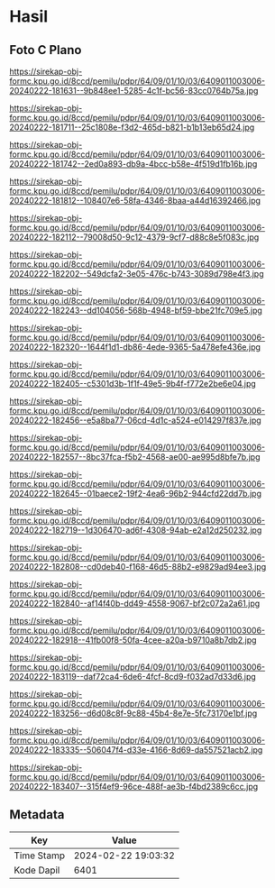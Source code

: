 # Hasil

## Foto C Plano

https://sirekap-obj-formc.kpu.go.id/8ccd/pemilu/pdpr/64/09/01/10/03/6409011003006-20240222-181631--9b848ee1-5285-4c1f-bc56-83cc0764b75a.jpg

https://sirekap-obj-formc.kpu.go.id/8ccd/pemilu/pdpr/64/09/01/10/03/6409011003006-20240222-181711--25c1808e-f3d2-465d-b821-b1b13eb65d24.jpg

https://sirekap-obj-formc.kpu.go.id/8ccd/pemilu/pdpr/64/09/01/10/03/6409011003006-20240222-181742--2ed0a893-db9a-4bcc-b58e-4f519d1fb16b.jpg

https://sirekap-obj-formc.kpu.go.id/8ccd/pemilu/pdpr/64/09/01/10/03/6409011003006-20240222-181812--108407e6-58fa-4346-8baa-a44d16392466.jpg

https://sirekap-obj-formc.kpu.go.id/8ccd/pemilu/pdpr/64/09/01/10/03/6409011003006-20240222-182112--79008d50-9c12-4379-9cf7-d88c8e5f083c.jpg

https://sirekap-obj-formc.kpu.go.id/8ccd/pemilu/pdpr/64/09/01/10/03/6409011003006-20240222-182202--549dcfa2-3e05-476c-b743-3089d798e4f3.jpg

https://sirekap-obj-formc.kpu.go.id/8ccd/pemilu/pdpr/64/09/01/10/03/6409011003006-20240222-182243--dd104056-568b-4948-bf59-bbe21fc709e5.jpg

https://sirekap-obj-formc.kpu.go.id/8ccd/pemilu/pdpr/64/09/01/10/03/6409011003006-20240222-182320--1644f1d1-db86-4ede-9365-5a478efe436e.jpg

https://sirekap-obj-formc.kpu.go.id/8ccd/pemilu/pdpr/64/09/01/10/03/6409011003006-20240222-182405--c5301d3b-1f1f-49e5-9b4f-f772e2be6e04.jpg

https://sirekap-obj-formc.kpu.go.id/8ccd/pemilu/pdpr/64/09/01/10/03/6409011003006-20240222-182456--e5a8ba77-06cd-4d1c-a524-e014297f837e.jpg

https://sirekap-obj-formc.kpu.go.id/8ccd/pemilu/pdpr/64/09/01/10/03/6409011003006-20240222-182557--8bc37fca-f5b2-4568-ae00-ae995d8bfe7b.jpg

https://sirekap-obj-formc.kpu.go.id/8ccd/pemilu/pdpr/64/09/01/10/03/6409011003006-20240222-182645--01baece2-19f2-4ea6-96b2-944cfd22dd7b.jpg

https://sirekap-obj-formc.kpu.go.id/8ccd/pemilu/pdpr/64/09/01/10/03/6409011003006-20240222-182719--1d306470-ad6f-4308-94ab-e2a12d250232.jpg

https://sirekap-obj-formc.kpu.go.id/8ccd/pemilu/pdpr/64/09/01/10/03/6409011003006-20240222-182808--cd0deb40-f168-46d5-88b2-e9829ad94ee3.jpg

https://sirekap-obj-formc.kpu.go.id/8ccd/pemilu/pdpr/64/09/01/10/03/6409011003006-20240222-182840--af14f40b-dd49-4558-9067-bf2c072a2a61.jpg

https://sirekap-obj-formc.kpu.go.id/8ccd/pemilu/pdpr/64/09/01/10/03/6409011003006-20240222-182918--41fb00f8-50fa-4cee-a20a-b9710a8b7db2.jpg

https://sirekap-obj-formc.kpu.go.id/8ccd/pemilu/pdpr/64/09/01/10/03/6409011003006-20240222-183119--daf72ca4-6de6-4fcf-8cd9-f032ad7d33d6.jpg

https://sirekap-obj-formc.kpu.go.id/8ccd/pemilu/pdpr/64/09/01/10/03/6409011003006-20240222-183256--d6d08c8f-9c88-45b4-8e7e-5fc73170e1bf.jpg

https://sirekap-obj-formc.kpu.go.id/8ccd/pemilu/pdpr/64/09/01/10/03/6409011003006-20240222-183335--506047f4-d33e-4166-8d69-da557521acb2.jpg

https://sirekap-obj-formc.kpu.go.id/8ccd/pemilu/pdpr/64/09/01/10/03/6409011003006-20240222-183407--315f4ef9-96ce-488f-ae3b-f4bd2389c6cc.jpg


## Metadata

| Key        | Value               |
| ---------- | ------------------- |
| Time Stamp | 2024-02-22 19:03:32 |
| Kode Dapil | 6401                |



